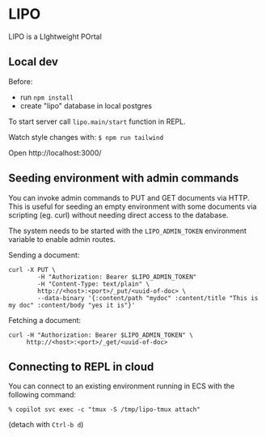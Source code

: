 # LIPO

LIPO is a LIghtweight POrtal


## Local dev

Before:
- run `npm install`
- create "lipo" database in local postgres

To start server call `lipo.main/start` function in REPL.

Watch style changes with:
```$ npm run tailwind```

Open http://localhost:3000/


## Seeding environment with admin commands

You can invoke admin commands to PUT and GET documents via HTTP.
This is useful for seeding an empty environment with some documents
via scripting (eg. curl) without needing direct access to the database.

The system needs to be started with the `LIPO_ADMIN_TOKEN` environment
variable to enable admin routes.

Sending a document:
```
curl -X PUT \
        -H "Authorization: Bearer $LIPO_ADMIN_TOKEN"
        -H "Content-Type: text/plain" \
        http://<host>:<port>/_put/<uuid-of-doc> \
        --data-binary '{:content/path "mydoc" :content/title "This is my doc" :content/body "yes it is"}'
```

Fetching a document:
```
curl -H "Authorization: Bearer $LIPO_ADMIN_TOKEN" \
     http://<host>:<port>/_get/<uuid-of-doc>
```

## Connecting to REPL in cloud

You can connect to an existing environment running in ECS with the following command:

```
% copilot svc exec -c "tmux -S /tmp/lipo-tmux attach"
```
(detach with `Ctrl-b d`)
